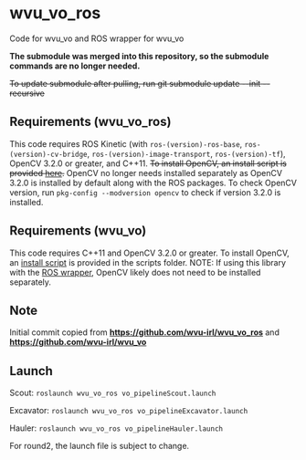 # wvu_vo_ros
Code for wvu_vo and ROS wrapper for wvu_vo

**The submodule was merged into this repository, so the submodule commands are no longer needed.** 

~~To update submodule after pulling, run git submodule update --init --recursive~~ 

## Requirements (wvu_vo_ros)
This code requires ROS Kinetic (with `ros-(version)-ros-base`, `ros-(version)-cv-bridge`, `ros-(version)-image-transport`, `ros-(version)-tf`), OpenCV 3.2.0 or greater, and C++11. ~~To install OpenCV, an install script is provided [here](https://github.com/wvu-irl/wvu_vo/blob/master/scripts/install_opencv.sh).~~ OpenCV no longer needs installed separately as OpenCV 3.2.0 is installed by default along with the ROS packages. To check OpenCV version, run `pkg-config --modversion opencv` to check if version 3.2.0 is installed. 

## Requirements (wvu_vo)
This code requires C++11 and OpenCV 3.2.0 or greater. To install OpenCV, an [install script](https://github.com/wvu-irl/wvu_vo/blob/master/scripts/install_opencv.sh) is provided in the scripts folder. NOTE: If using this library with the [ROS wrapper](https://github.com/wvu-irl/wvu_vo_ros), OpenCV likely does not need to be installed separately.

## Note
Initial commit copied from **https://github.com/wvu-irl/wvu_vo_ros** and **https://github.com/wvu-irl/wvu_vo**

## Launch
Scout: ```roslaunch wvu_vo_ros vo_pipelineScout.launch```

Excavator: ```roslaunch wvu_vo_ros vo_pipelineExcavator.launch```

Hauler: ```roslaunch wvu_vo_ros vo_pipelineHauler.launch```

For round2, the launch file is subject to change.
